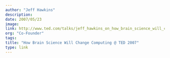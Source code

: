 ```yaml
---
author: "Jeff Hawkins"
description:
date: 2007/05/23
image:
link: http://www.ted.com/talks/jeff_hawkins_on_how_brain_science_will_change_computing.html
org: "Co-Founder"
tags:
title: "How Brain Science Will Change Computing @ TED 2007"
type: link
---
```

